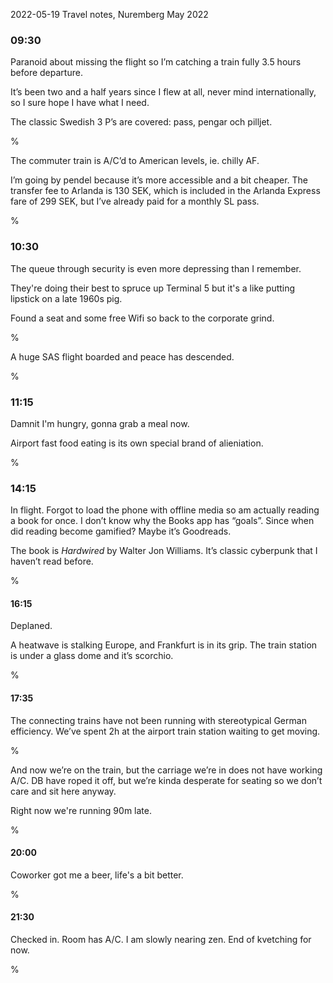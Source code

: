 2022-05-19 Travel notes, Nuremberg May 2022

### 09:30

Paranoid about missing the flight so I’m catching a train fully 3.5 hours before departure.

It’s been two and a half years since I flew at all, never mind internationally, so I sure hope I have what I need. 

The classic Swedish 3 P’s are covered: pass, pengar och pilljet. 

%

The commuter train is A/C’d to American levels, ie. chilly AF. 

I’m going by pendel because it’s more accessible and a bit cheaper. The transfer fee to Arlanda is 130 SEK, which is included in the Arlanda Express fare of 299 SEK, but I’ve already paid for a monthly SL pass. 

%

### 10:30

The queue through security is even more depressing than I remember. 

They're doing their best to spruce up Terminal 5 but it's a like putting lipstick on a late 1960s pig.

Found a seat and some free Wifi so back to the corporate grind.

%

A huge SAS flight boarded and peace has descended.

%

### 11:15 

Damnit I'm hungry, gonna grab a meal now.

Airport fast food eating is its own special brand of alieniation.

%

### 14:15

In flight. Forgot to load the phone with offline media so am actually reading a book for once. I don’t know why the Books app has “goals”. Since when did reading become gamified? Maybe it’s Goodreads. 

The book is *Hardwired* by Walter Jon Williams. It’s classic cyberpunk that I haven’t read before. 

%

#### 16:15

Deplaned. 

A heatwave is stalking Europe, and Frankfurt is in its grip.  The train station is under a glass dome and it’s scorchio. 

%

#### 17:35

The connecting trains have not been running with stereotypical German efficiency. We’ve spent 2h at the airport train station waiting to get moving. 

%

And now we’re on the train, but the carriage we’re in does not have working A/C. DB have roped it off,  but we’re kinda desperate for seating so we don’t care and sit here anyway. 

Right now we're running 90m late.

%

#### 20:00


Coworker got me a beer, life's a bit better.

%


#### 21:30

Checked in. Room has A/C. I am slowly nearing zen. End of kvetching for now.

%
